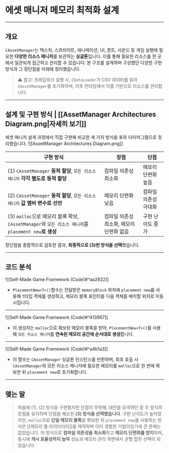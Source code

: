 # **에셋 매니저 메모리 최적화 설계**
---
## **개요**
`CAssetManager`는 텍스처, 스프라이트, 애니메이션, UI, 폰트, 사운드 등 게임 실행에 필요한 **다양한 리소스 매니저**를 보관하는 **싱글톤**입니다. 이를 통해 필요한 리소스를 한 곳에서 일관되게 접근하고 관리할 수 있습니다. 본 구조를 설계하며 구상했던 다양한 구현 방식과 그 장단점을 아래에 정리했습니다.
> ⚠️ 참고: 프레임워크 실행 시, `CDataLoader`가 CSV 데이터를 읽어 `CAssetManager`를 초기화하며, 이후 런타임에서 이를 기반으로 리소스를 관리합니다.

---
## **설계 및 구현 방식 | [[AssetManager Architectures Diagram.png|자세히 보기]]**
에셋 매니저 설계 과정에서 직접 구현해 비교한 세 가지 방식을 표와 다이어그램으로 정리했습니다.
![[AssetManager Architectures Diagram.png]]

| 구현 방식                                                                            | 장점                      | 단점          |
| -------------------------------------------------------------------------------- | ----------------------- | ----------- |
| (1) `CAssetManager` **동적 할당**, `모든 리소스 매니저` **각각 별도로 동적 할당**                     | 컴파일 의존성 최소화             | 메모리 단편화 높음  |
| (2) `CAssetManager` **동적 할당**, `모든 리소스 매니저` **값 멤버 변수로 선언**                      | 메모리 단편화 낮음              | 컴파일 의존성 극대화 |
| (3) `malloc`으로 메모리 블록 확보, `CAssetManager`와 `모든 리소스 매니저`를 `placement new`**로 생성** | 컴파일 의존성 최소화, 메모리 단편화 없음 | 구현 난이도 증가   |
장단점을 종합적으로 검토한 결과, **최종적으로 (3)번 방식을 선택**했습니다.

---
## **코드 분석**
![[Self-Made Game Framework (Code)#^aa2822]]
- `PlacementNew<T>()`함수는 전달받은 `memoryBlock` 위치에 `placement new`를 사용해 `T`타입 객체를 생성하고, 메모리 블록 포인터를 다음 객체를 배치할 위치로 이동시킵니다.
---
![[Self-Made Game Framework (Code)#^413967]]
- 이 생성자는 `malloc`으로 확보된 메모리 블록을 받아, `PlacementNew<T>()`를 사용해 `모든 리소스 매니저`를 **연속된 메모리 공간에 순서대로 생성**합니다.
---
![[Self-Made Game Framework (Code)#^a4b1a3]]
- 이 함수는 `CAssetManager` 싱글톤 인스턴스를 반환하며, 최초 호출 시 `CAssetManager`와 모든 리소스 매니저에 필요한 메모리를 `malloc`으로 한 번에 확보한 뒤 `placement new`로 초기화합니다.
---
## **맺는 말**
> 처음에 (1), (2) 방식을 구현했지만 단점이 뚜렷해, 대안을 모색하던 중 두 방식의 장점을 유지하며 단점을 해소한 **(3) 방식을 선택했습니다**. 구현 난이도가 높아졌지만, `malloc`으로 **단일 메모리 블록**을 확보한 뒤 `placement new`를 사용하는 방식은 [[메모리 풀 라이브러리]]를 제작하며 이미 경험한 기법이었기에 큰 문제는 없었습니다. 이 방식으로 **컴파일 의존성을 최소화**하고 **메모리 단편화를 방지**하며, 동시에 **캐시 효율성까지 높여** 성능과 메모리 관리 측면에서 균형 잡힌 선택이 되었습니다.